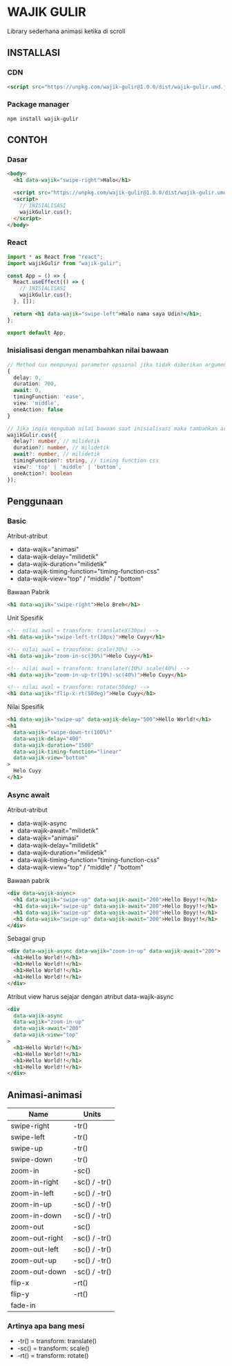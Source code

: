 # WAJIK GULIR

Library sederhana animasi ketika di scroll

## INSTALLASI

### CDN

```html
<script src="https://unpkg.com/wajik-gulir@1.0.0/dist/wajik-gulir.umd.js"></script>
```

### Package manager

```
npm install wajik-gulir
```

## CONTOH

### Dasar

```html
<body>
  <h1 data-wajik="swipe-right">Halo</h1>

  <script src="https://unpkg.com/wajik-gulir@1.0.0/dist/wajik-gulir.umd.js"></script>
  <script>
    // INISIALISASI
    wajikGulir.cus();
  </script>
</body>
```

### React

```jsx
import * as React from "react";
import wajikGulir from "wajik-gulir";

const App = () => {
  React.useEffect(() => {
    // INISIALISASI
    wajikGulir.cus();
  }, []);

  return <h1 data-wajik="swipe-left">Halo nama saya Udin!</h1>;
};

export default App;
```

### Inisialisasi dengan menambahkan nilai bawaan

```ts
// Method cus mempunyai parameter opsional jika tidak diberikan argument maka nilai bawaan menjadi
{
  delay: 0,
  duration: 700,
  await: 0,
  timingFunction: 'ease',
  view: 'middle',
  oneAction: false
}

// Jika ingin mengubah nilai bawaan saat inisialisasi maka tambahkan argument berupa object seperti ini
wajikGulir.cus({
  delay?: number, // milidetik
  duration?: number, // milidetik
  await?: number, // milidetik
  timingFunction?: string, // timing function css
  view?: 'top' | 'middle' | 'bottom',
  oneAction?: boolean
});
```

## Penggunaan

### Basic

Atribut-atribut

- data-wajik="animasi"
- data-wajik-delay="milidetik"
- data-wajik-duration="milidetik"
- data-wajik-timing-function="timing-function-css"
- data-wajik-view="top" / "middle" / "bottom"

Bawaan Pabrik

```html
<h1 data-wajik="swipe-right">Helo Breh</h1>
```

Unit Spesifik

```html
<!-- nilai awal = transform: translateX(30px) -->
<h1 data-wajik="swipe-left-tr(30px)">Helo Cuyy</h1>

<!-- nilai awal = transform: scale(30%) -->
<h1 data-wajik="zoom-in-sc(30%)">Helo Cuyy</h1>

<!-- nilai awal = transform: translateY(10%) scale(40%) -->
<h1 data-wajik="zoom-in-up-tr(10%)-sc(40%)">Helo Cuyy</h1>

<!-- nilai awal = transform: rotate(50deg) -->
<h1 data-wajik="flip-x-rt(50deg)">Helo Cuyy</h1>
```

Nilai Spesifik

```html
<h1 data-wajik="swipe-up" data-wajik-delay="500">Hello World!</h1>
<h1
  data-wajik="swipe-down-tr(100%)"
  data-wajik-delay="400"
  data-wajik-duration="1500"
  data-wajik-timing-function="linear"
  data-wajik-view="bottom"
>
  Helo Cuyy
</h1>
```

### Async await

Atribut-atribut

- data-wajik-async
- data-wajik-await="milidetik"
- data-wajik="animasi"
- data-wajik-delay="milidetik"
- data-wajik-duration="milidetik"
- data-wajik-timing-function="timing-function-css"
- data-wajik-view="top" / "middle" / "bottom"

Bawaan pabrik

```html
<div data-wajik-async>
  <h1 data-wajik="swipe-up" data-wajik-await="200">Hello Boyy!!</h1>
  <h1 data-wajik="swipe-up" data-wajik-await="200">Hello Boyy!!</h1>
  <h1 data-wajik="swipe-up" data-wajik-await="200">Hello Boyy!!</h1>
  <h1 data-wajik="swipe-up" data-wajik-await="200">Hello Boyy!!</h1>
</div>
```

Sebagai grup

```html
<div data-wajik-async data-wajik="zoom-in-up" data-wajik-await="200">
  <h1>Hello World!!</h1>
  <h1>Hello World!!</h1>
  <h1>Hello World!!</h1>
  <h1>Hello World!!</h1>
</div>
```

Atribut view harus sejajar dengan atribut data-wajik-async

```html
<div
  data-wajik-async
  data-wajik="zoom-in-up"
  data-wajik-await="200"
  data-wajik-view="top"
>
  <h1>Hello World!!</h1>
  <h1>Hello World!!</h1>
  <h1>Hello World!!</h1>
  <h1>Hello World!!</h1>
</div>
```

## Animasi-animasi

| Name           | Units         |
| -------------- | ------------- |
| swipe-right    | -tr()         |
| swipe-left     | -tr()         |
| swipe-up       | -tr()         |
| swipe-down     | -tr()         |
| zoom-in        | -sc()         |
| zoom-in-right  | -sc() / -tr() |
| zoom-in-left   | -sc() / -tr() |
| zoom-in-up     | -sc() / -tr() |
| zoom-in-down   | -sc() / -tr() |
| zoom-out       | -sc()         |
| zoom-out-right | -sc() / -tr() |
| zoom-out-left  | -sc() / -tr() |
| zoom-out-up    | -sc() / -tr() |
| zoom-out-down  | -sc() / -tr() |
| flip-x         | -rt()         |
| flip-y         | -rt()         |
| fade-in        |               |

### Artinya apa bang mesi

- -tr() = transform: translate()
- -sc() = transform: scale()
- -rt() = transform: rotate()
